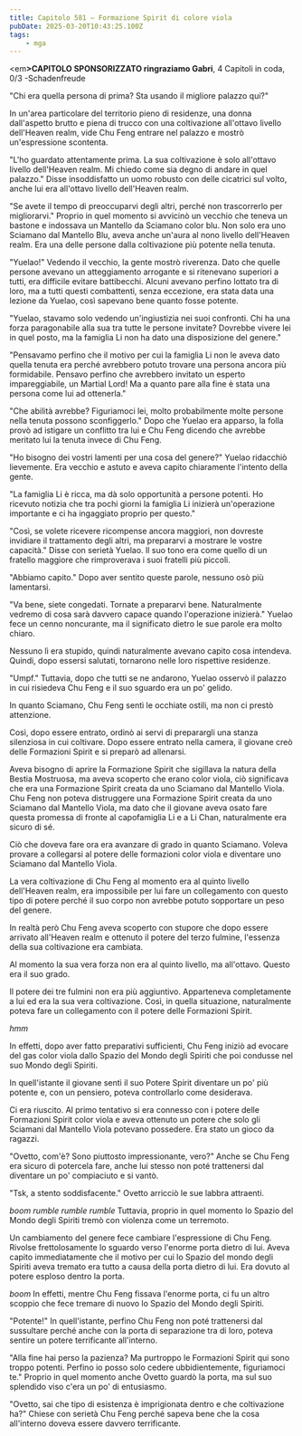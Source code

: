 ```yaml
---
title: Capitolo 581 – Formazione Spirit di colore viola
pubDate: 2025-03-20T10:43:25.100Z
tags:
    - mga
---
```



<em<strong>>CAPITOLO SPONSORIZZATO ringraziamo Gabri</strong>,
4 Capitoli in coda, 0/3
-Schadenfreude</em>


"Chi era quella persona di prima? Sta usando il migliore palazzo qui?"


In un'area particolare del territorio pieno di residenze, una donna dall'aspetto brutto e piena di trucco con una coltivazione all'ottavo livello dell'Heaven realm, vide Chu Feng entrare nel palazzo e mostrò un'espressione scontenta.


"L'ho guardato attentamente prima. La sua coltivazione è solo all'ottavo livello dell'Heaven realm. Mi chiedo come sia degno di andare in quel palazzo." Disse insoddisfatto un uomo robusto con delle cicatrici sul volto, anche lui era all'ottavo livello dell'Heaven realm.


"Se avete il tempo di preoccuparvi degli altri, perché non trascorrerlo per migliorarvi." Proprio in quel momento si avvicinò un vecchio che teneva un bastone e indossava un Mantello da Sciamano color blu. Non solo era uno Sciamano dal Mantello Blu, aveva anche un'aura al nono livello dell'Heaven realm. Era una delle persone dalla coltivazione più potente nella tenuta.


"Yuelao!" Vedendo il vecchio, la gente mostrò riverenza. Dato che quelle persone avevano un atteggiamento arrogante e si ritenevano superiori a tutti, era difficile evitare battibecchi. Alcuni avevano perfino lottato tra di loro, ma a tutti questi combattenti, senza eccezione, era stata data una lezione da Yuelao, così sapevano bene quanto fosse potente.


"Yuelao, stavamo solo vedendo un'ingiustizia nei suoi confronti. Chi ha una forza paragonabile alla sua tra tutte le persone invitate? Dovrebbe vivere lei in quel posto, ma la famiglia Li non ha dato una disposizione del genere."


"Pensavamo perfino che il motivo per cui la famiglia Li non le aveva dato quella tenuta era perché avrebbero potuto trovare una persona ancora più formidabile. Pensavo perfino che avrebbero invitato un esperto impareggiabile, un Martial Lord! Ma a quanto pare alla fine è stata una persona come lui ad ottenerla."


"Che abilità avrebbe? Figuriamoci lei, molto probabilmente molte persone nella tenuta possono sconfiggerlo." Dopo che Yuelao era apparso, la folla provò ad istigare un conflitto tra lui e Chu Feng dicendo che avrebbe meritato lui la tenuta invece di Chu Feng.


"Ho bisogno dei vostri lamenti per una cosa del genere?" Yuelao ridacchiò lievemente. Era vecchio e astuto e aveva capito chiaramente l'intento della gente.


"La famiglia Li è ricca, ma dà solo opportunità a persone potenti. Ho ricevuto notizia che tra pochi giorni la famiglia Li inizierà un'operazione importante e ci ha ingaggiato proprio per questo."


"Così, se volete ricevere ricompense ancora maggiori, non dovreste invidiare il trattamento degli altri, ma prepararvi a mostrare le vostre capacità." Disse con serietà Yuelao. Il suo tono era come quello di un fratello maggiore che rimproverava i suoi fratelli più piccoli.


"Abbiamo capito." Dopo aver sentito queste parole, nessuno osò più lamentarsi.


"Va bene, siete congedati. Tornate a prepararvi bene. Naturalmente vedremo di cosa sarà davvero capace quando l'operazione inizierà." Yuelao fece un cenno noncurante, ma il significato dietro le sue parole era molto chiaro.


Nessuno lì era stupido, quindi naturalmente avevano capito cosa intendeva. Quindi, dopo essersi salutati, tornarono nelle loro rispettive residenze.


"Umpf." Tuttavia, dopo che tutti se ne andarono, Yuelao osservò il palazzo in cui risiedeva Chu Feng e il suo sguardo era un po' gelido.


In quanto Sciamano, Chu Feng sentì le occhiate ostili, ma non ci prestò attenzione.


Così, dopo essere entrato, ordinò ai servi di preparargli una stanza silenziosa in cui coltivare. Dopo essere entrato nella camera, il giovane creò delle Formazioni Spirit e si preparò ad allenarsi.


Aveva bisogno di aprire la Formazione Spirit che sigillava la natura della Bestia Mostruosa, ma aveva scoperto che erano color viola, ciò significava che era una Formazione Spirit creata da uno Sciamano dal Mantello Viola.
Chu Feng non poteva distruggere una Formazione Spirit creata da uno Sciamano dal Mantello Viola, ma dato che il giovane aveva osato fare questa promessa di fronte al capofamiglia Li e a Li Chan, naturalmente era sicuro di sé.


Ciò che doveva fare ora era avanzare di grado in quanto Sciamano. Voleva provare a collegarsi al potere delle formazioni color viola e diventare uno Sciamano dal Mantello Viola.


La vera coltivazione di Chu Feng al momento era al quinto livello dell'Heaven realm, era impossibile per lui fare un collegamento con questo tipo di potere perché il suo corpo non avrebbe potuto sopportare un peso del genere.


In realtà però Chu Feng aveva scoperto con stupore che dopo essere arrivato all'Heaven realm e ottenuto il potere del terzo fulmine, l'essenza della sua coltivazione era cambiata.


Al momento la sua vera forza non era al quinto livello, ma all'ottavo. Questo era il suo grado.


Il potere dei tre fulmini non era più aggiuntivo. Apparteneva completamente a lui ed era la sua vera coltivazione. Così, in quella situazione, naturalmente poteva fare un collegamento con il potere delle Formazioni Spirit.


*hmm*


In effetti, dopo aver fatto preparativi sufficienti, Chu Feng iniziò ad evocare del gas color viola dallo Spazio del Mondo degli Spiriti che poi condusse nel suo Mondo degli Spiriti.


In quell'istante il giovane sentì il suo Potere Spirit diventare un po' più potente e, con un pensiero, poteva controllarlo come desiderava.


Ci era riuscito. Al primo tentativo si era connesso con i potere delle Formazioni Spirit color viola e aveva ottenuto un potere che solo gli Sciamani dal Mantello Viola potevano possedere. Era stato un gioco da ragazzi.


"Ovetto, com'è? Sono piuttosto impressionante, vero?" Anche se Chu Feng era sicuro di potercela fare, anche lui stesso non poté trattenersi dal diventare un po' compiaciuto e si vantò.


"Tsk, a stento soddisfacente." Ovetto arricciò le sue labbra attraenti.


*boom rumble rumble rumble* Tuttavia, proprio in quel momento lo Spazio del Mondo degli Spiriti tremò con violenza come un terremoto.


Un cambiamento del genere fece cambiare l'espressione di Chu Feng. Rivolse frettolosamente lo sguardo verso l'enorme porta dietro di lui. Aveva capito immediatamente che il motivo per cui lo Spazio del mondo degli Spiriti aveva tremato era tutto a causa della porta dietro di lui. Era dovuto al potere esploso dentro la porta.


*boom* In effetti, mentre Chu Feng fissava l'enorme porta, ci fu un altro scoppio che fece tremare di nuovo lo Spazio del Mondo degli Spiriti.


"Potente!" In quell'istante, perfino Chu Feng non poté trattenersi dal sussultare perché anche con la porta di separazione tra di loro, poteva sentire un potere terrificante all'interno.


"Alla fine hai perso la pazienza? Ma purtroppo le Formazioni Spirit qui sono troppo potenti. Perfino io posso solo cedere ubbidientemente, figuriamoci te." Proprio in quel momento anche Ovetto guardò la porta, ma sul suo splendido viso c'era un po' di entusiasmo.


"Ovetto, sai che tipo di esistenza è imprigionata dentro e che coltivazione ha?" Chiese con serietà Chu Feng perché sapeva bene che la cosa all'interno doveva essere davvero terrificante.
                                


                                



